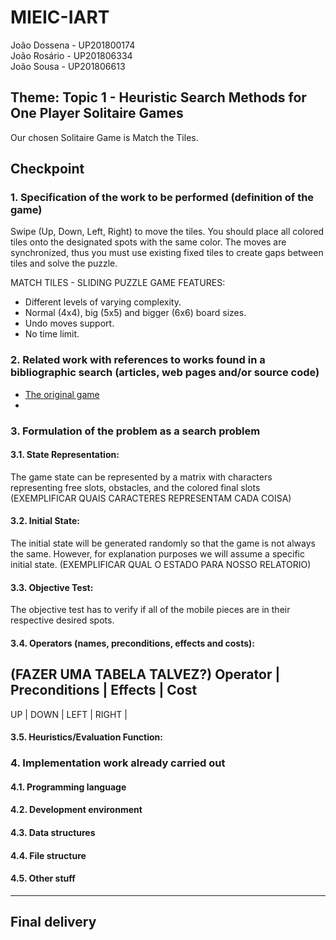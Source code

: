# MIEIC-IART

João Dossena - UP201800174  
João Rosário - UP201806334  
João Sousa - UP201806613 

## Theme: Topic 1 - Heuristic Search Methods for One Player Solitaire Games
Our chosen Solitaire Game is Match the Tiles. 

## Checkpoint
### 1. Specification of the work to be performed (definition of the game)
Swipe (Up, Down, Left, Right) to move the tiles. You should place all colored tiles onto the designated spots with the same color. The moves are synchronized, thus you must use existing fixed tiles to create gaps between tiles and solve the puzzle.

MATCH TILES - SLIDING PUZZLE GAME FEATURES:
-  Different levels of varying complexity.
-  Normal (4x4), big (5x5) and bigger (6x6) board sizes.
-  Undo moves support.
-  No time limit.

### 2. Related work with references to works found in a bibliographic search (articles, web pages and/or source code)
-  [The original game](https://play.google.com/store/apps/details?id=net.bohush.match.tiles.color.puzzle&hl=pt_PT&gl=US)
-  []()

### 3. Formulation of the problem as a search problem
#### 3.1. State Representation:
The game state can be represented by a matrix with characters representing free slots, obstacles, and the colored final slots (EXEMPLIFICAR QUAIS CARACTERES REPRESENTAM CADA COISA)
#### 3.2. Initial State:
The initial state will be generated randomly so that the game is not always the same. However, for explanation purposes we will assume a specific initial state. (EXEMPLIFICAR QUAL O ESTADO PARA NOSSO RELATORIO)
#### 3.3. Objective Test:
The objective test has to verify if all of the mobile pieces are in their respective desired spots.
#### 3.4. Operators (names, preconditions, effects and costs):
(FAZER UMA TABELA TALVEZ?)
Operator | Preconditions | Effects | Cost
------
UP       |
DOWN     |
LEFT     |
RIGHT    |
#### 3.5. Heuristics/Evaluation Function:

### 4. Implementation work already carried out 
#### 4.1. Programming language

#### 4.2. Development environment

#### 4.3. Data structures

#### 4.4. File structure

#### 4.5. Other stuff

---
## Final delivery
